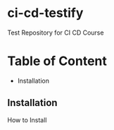 # ci-cd-testify
Test Repository for CI CD Course

# Table of Content

- Installation

## Installation

How to Install
